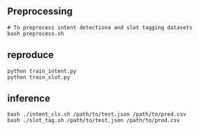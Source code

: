 
## Preprocessing
```shell
# To preprocess intent detectiona and slot tagging datasets
bash preprocess.sh
```

## reproduce
```shell
python train_intent.py
python train_slot.py
```

## inference
```shell
bash ./intent_cls.sh /path/to/test.json /path/to/pred.csv
bash ./slot_tag.sh /path/to/test.json /path/to/pred.csv
```
